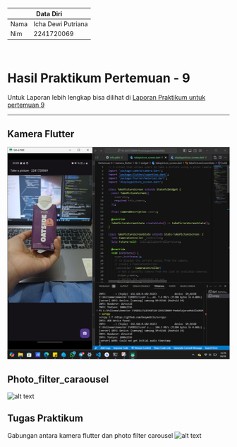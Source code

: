 <table>
    <thead>
        <th style="text-align: center;" colspan="2">Data Diri</th>
    </thead>
    <tbody>
        <tr>
            <td>Nama</td>
            <td>Icha Dewi Putriana</td>
        </tr>
        <tr>
            <td>Nim</td>
            <td>2241720069</td>
        </tr>
    </tbody>
</table>

<br>

# Hasil Praktikum Pertemuan - 9

Untuk Laporan lebih lengkap bisa dilihat di [Laporan Praktikum untuk pertemuan 9](https://github.com/ichaputri/10-2241720069-PembelajaranMobile2024/blob/cbd95e4faba2c9512f6b40152e53d1729d0329f3/Pertemuan%209/LaporanPraktikum.md)

---

## Kamera Flutter
![hasil](images/hasil.png)

## Photo_filter_caraousel
![alt text](<images/hasil2 (3).gif>)

## Tugas Praktikum
Gabungan antara kamera flutter dan photo filter carousel
![alt text](<images/tugas (1).gif>)
